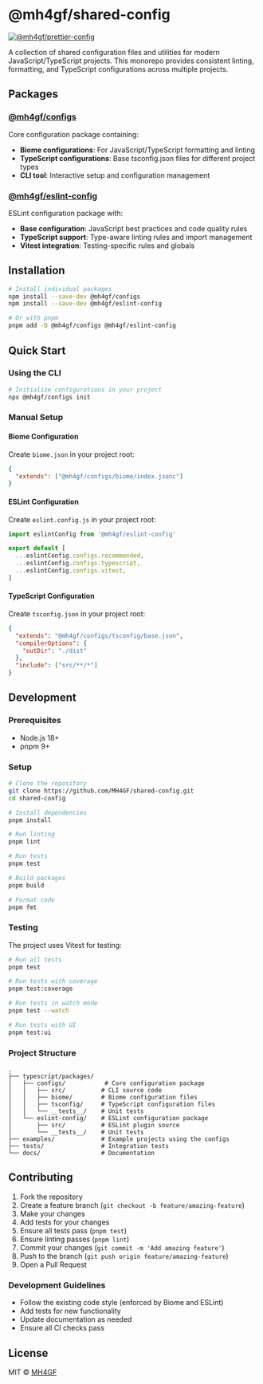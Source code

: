 # @mh4gf/shared-config

[![@mh4gf/prettier-config](https://badge.fury.io/js/@mh4gf%2Fprettier-config.svg)](https://badge.fury.io/js/@mh4gf%2Fprettier-config)

A collection of shared configuration files and utilities for modern JavaScript/TypeScript projects. This monorepo provides consistent linting, formatting, and TypeScript configurations across multiple projects.

## Packages

### [@mh4gf/configs](./typescript/packages/configs)
Core configuration package containing:
- **Biome configurations**: For JavaScript/TypeScript formatting and linting
- **TypeScript configurations**: Base tsconfig.json files for different project types
- **CLI tool**: Interactive setup and configuration management

### [@mh4gf/eslint-config](./typescript/packages/eslint-config)
ESLint configuration package with:
- **Base configuration**: JavaScript best practices and code quality rules
- **TypeScript support**: Type-aware linting rules and import management
- **Vitest integration**: Testing-specific rules and globals

## Installation

```bash
# Install individual packages
npm install --save-dev @mh4gf/configs
npm install --save-dev @mh4gf/eslint-config

# Or with pnpm
pnpm add -D @mh4gf/configs @mh4gf/eslint-config
```

## Quick Start

### Using the CLI
```bash
# Initialize configurations in your project
npx @mh4gf/configs init
```

### Manual Setup

#### Biome Configuration
Create `biome.json` in your project root:
```json
{
  "extends": ["@mh4gf/configs/biome/index.jsonc"]
}
```

#### ESLint Configuration
Create `eslint.config.js` in your project root:
```javascript
import eslintConfig from '@mh4gf/eslint-config'

export default [
  ...eslintConfig.configs.recommended,
  ...eslintConfig.configs.typescript,
  ...eslintConfig.configs.vitest,
]
```

#### TypeScript Configuration
Create `tsconfig.json` in your project root:
```json
{
  "extends": "@mh4gf/configs/tsconfig/base.json",
  "compilerOptions": {
    "outDir": "./dist"
  },
  "include": ["src/**/*"]
}
```

## Development

### Prerequisites
- Node.js 18+ 
- pnpm 9+

### Setup
```bash
# Clone the repository
git clone https://github.com/MH4GF/shared-config.git
cd shared-config

# Install dependencies
pnpm install

# Run linting
pnpm lint

# Run tests
pnpm test

# Build packages
pnpm build

# Format code
pnpm fmt
```

### Testing
The project uses Vitest for testing:

```bash
# Run all tests
pnpm test

# Run tests with coverage
pnpm test:coverage

# Run tests in watch mode
pnpm test --watch

# Run tests with UI
pnpm test:ui
```

### Project Structure
```
.
├── typescript/packages/
│   ├── configs/           # Core configuration package
│   │   ├── src/          # CLI source code
│   │   ├── biome/        # Biome configuration files
│   │   ├── tsconfig/     # TypeScript configuration files
│   │   └── __tests__/    # Unit tests
│   └── eslint-config/    # ESLint configuration package
│       ├── src/          # ESLint plugin source
│       └── __tests__/    # Unit tests
├── examples/             # Example projects using the configs
├── tests/                # Integration tests
└── docs/                 # Documentation
```

## Contributing

1. Fork the repository
2. Create a feature branch (`git checkout -b feature/amazing-feature`)
3. Make your changes
4. Add tests for your changes
5. Ensure all tests pass (`pnpm test`)
6. Ensure linting passes (`pnpm lint`)
7. Commit your changes (`git commit -m 'Add amazing feature'`)
8. Push to the branch (`git push origin feature/amazing-feature`)
9. Open a Pull Request

### Development Guidelines
- Follow the existing code style (enforced by Biome and ESLint)
- Add tests for new functionality
- Update documentation as needed
- Ensure all CI checks pass

## License

MIT © [MH4GF](https://github.com/MH4GF)
